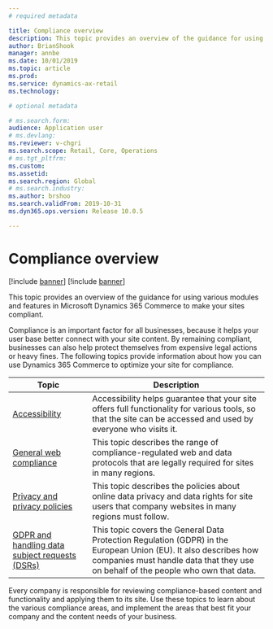 ```yaml
---
# required metadata

title: Compliance overview
description: This topic provides an overview of the guidance for using various modules and features in Microsoft Dynamics 365 Commerce to make your sites compliant.
author: BrianShook
manager: annbe
ms.date: 10/01/2019
ms.topic: article
ms.prod: 
ms.service: dynamics-ax-retail
ms.technology: 

# optional metadata

# ms.search.form: 
audience: Application user
# ms.devlang: 
ms.reviewer: v-chgri
ms.search.scope: Retail, Core, Operations
# ms.tgt_pltfrm: 
ms.custom: 
ms.assetid: 
ms.search.region: Global
# ms.search.industry: 
ms.author: brshoo
ms.search.validFrom: 2019-10-31
ms.dyn365.ops.version: Release 10.0.5

---
```


# Compliance overview

[!include [banner](../includes/preview-banner.md)]
[!include [banner](../includes/banner.md)]

This topic provides an overview of the guidance for using various modules and features in Microsoft Dynamics 365 Commerce to make your sites compliant.

Compliance is an important factor for all businesses, because it helps your user base better connect with your site content. By remaining compliant, businesses can also help protect themselves from expensive legal actions or heavy fines. The following topics provide information about how you can use Dynamics 365 Commerce to optimize your site for compliance.

| Topic | Description |
|-------|-------------|
| [Accessibility](accessibility.md) | Accessibility helps guarantee that your site offers full functionality for various tools, so that the site can be accessed and used by everyone who visits it. |
| [General web compliance](cookie-compliance.md) | This topic describes the range of compliance-regulated web and data protocols that are legally required for sites in many regions. |
| [Privacy and privacy policies](add-privacy-page.md) | This topic describes the policies about online data privacy and data rights for site users that company websites in many regions must follow. |
| [GDPR and handling data subject requests (DSRs)](delete-personal-information.md) | This topic covers the General Data Protection Regulation (GDPR) in the European Union (EU). It also describes how companies must handle data that they use on behalf of the people who own that data. |

Every company is responsible for reviewing compliance-based content and functionality and applying them to its site. Use these topics to learn about the various compliance areas, and implement the areas that best fit your company and the content needs of your business.
